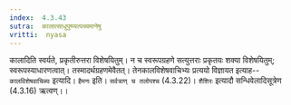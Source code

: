 ```yaml
---
index:  4.3.43
sutra:  कालात्साधुपुष्प्यत्पच्यमानेषु
vritti:  nyasa
---
```


कालादिति स्वर्यते, प्रकृतीरुत्तरा विशेषयितुम्। न च स्वरूपग्रहणे सत्युत्तराः प्रकृतयः शक्या विशेषयितुम्; स्वरूपस्याधारणत्वात्। तस्मादर्थग्रहणमेवैतत्। तेनकालविशेषवाचिभ्यः प्रत्ययो विज्ञायत इत्याह-- `कालविशेषवाचिब्यः` इत्यादि। `हैमनः` इति। `सर्वत्राण् च तलोपश्च` (4.3.22)। `शैशिरः` इत्यादौ सन्धिवेलादिसूत्रेण (4.3.16) ऋत्वण्।।

